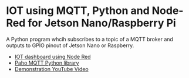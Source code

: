 
# IOT using MQTT, Python and Node-Red for Jetson Nano/Raspberry Pi

A Python program whcih subscribes to a topic of a MQTT broker and outputs to GPIO  pinout of Jetson Nano or Raspberry.

- [IOT dashboard using Node Red](https://nodered.org/)
- [Paho MQTT Python library](https://github.com/eclipse/paho.mqtt.python)
- [Demonstration YouTube Video](https://youtu.be/WPmzoYwXj00)
